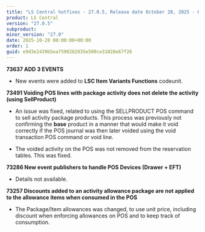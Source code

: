 ```yaml
---
title: "LS Central hotfixes - 27.0.5, Release date October 28, 2025 - Hotfixes"
product: LS Central
version: "27.0.5"
subproduct: 
minor_version: "27.0"
date: 2025-10-28 00:00:00+00:00
order: 1
guid: e9d3e2439b5ea7590282035e509ce31028e67f26
---
```


<strong>73637 ADD 3 EVENTS</strong>
<ul><li>New events were added to <b>LSC Item Variants Functions</b> codeunit.</li></ul>
<strong>73491 Voiding POS lines with package activity does not delete the activity (using SellProduct)</strong>
<ul><li>An issue was fixed, related to using the SELLPRODUCT POS command to sell activity package products.  This process was previously not confirming the <b>base</b> product in a manner that would make it void correctly if the POS journal was then later voided using the void transaction POS command or void line.</li><li>
<p>The voided activity on the POS was not removed from the reservation tables. This was fixed. </p>
</li></ul>
<strong>73286 New event publishers to handle POS Devices (Drawer + EFT)</strong>
<ul><li>Details not available.</li></ul>
<strong>73257 Discounts added to an activity allowance package are not applied to the allowance items when consumed in the POS</strong>
<ul><li>The Package/Item allowances was changed, to use unit price, including discount when enforcing allowances on POS and to keep track of consumption.</li></ul>
